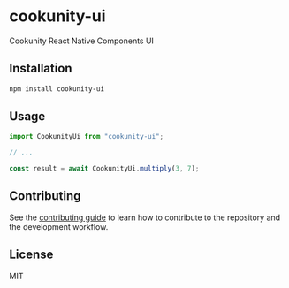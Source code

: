 # cookunity-ui

Cookunity React Native Components UI

## Installation

```sh
npm install cookunity-ui
```

## Usage

```js
import CookunityUi from "cookunity-ui";

// ...

const result = await CookunityUi.multiply(3, 7);
```

## Contributing

See the [contributing guide](CONTRIBUTING.md) to learn how to contribute to the repository and the development workflow.

## License

MIT
